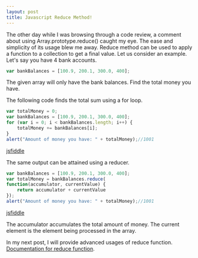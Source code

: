 ```yaml
---
layout: post
title: Javascript Reduce Method!
---
```


The other day while I was browsing through a code review, a comment about using Array.prototype.reduce() caught my eye. The ease and simplicity of its usage blew me away. Reduce method can be used to apply a function to a collection to get a final value. Let us consider an example.
Let's say you have 4 bank accounts.

```javascript
var bankBalances = [100.9, 200.1, 300.0, 400];
```

The given array will only have the bank balances. Find the total money you have.

The following code finds the total sum using a for loop.

```javascript
var totalMoney = 0;
var bankBalances = [100.9, 200.1, 300.0, 400];
for (var i = 0; i < bankBalances.length; i++) {
	totalMoney += bankBalances[i];
}
alert("Amount of money you have: " + totalMoney);//1001
```

[jsfiddle](https://jsfiddle.net/karthik1239/gxy9h054/)

The same output can be attained using a reducer.

```javascript
var bankBalances = [100.9, 200.1, 300.0, 400];
var totalMoney = bankBalances.reduce(
function(accumulator, currentValue) {
	return accumulator + currentValue
});
alert("Amount of money you have: " + totalMoney);//1001
```

[jsfiddle](https://jsfiddle.net/karthik1239/u03s1aLr/)

The accumulator accumulates the total amount of money. The current element is the element being processed in the array.

In my next post, I will provide advanced usages of reduce function. [Documentation for reduce function](https://developer.mozilla.org/en-US/docs/Web/JavaScript/Reference/Global_Objects/Array/Reduce).

